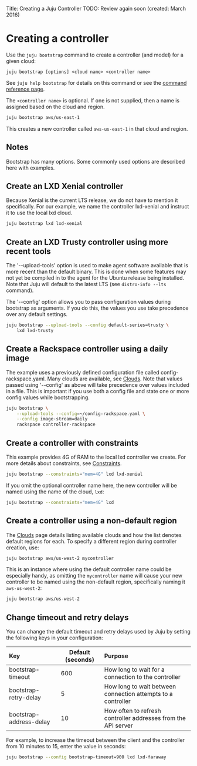 Title: Creating a Juju Controller
TODO: Review again soon (created: March 2016)


# Creating a controller

Use the `juju bootstrap` command to create a controller (and model) for a given
cloud:

`juju bootstrap [options] <cloud name> <controller name>`

See `juju help bootstrap` for details on this command or see the
[command reference page](./commands.html#juju-bootstrap).

The `<controller name>` is optional. If one is not supplied, then a name is
assigned based on the cloud and region.

```bash
juju bootstrap aws/us-east-1
```

This creates a new controller called `aws-us-east-1` in that cloud and region.


## Notes

Bootstrap has many options. Some commonly used options are described here with
examples.

## Create an LXD Xenial controller

Because Xenial is the current LTS release, we do not have to mention it
specifically. For our example, we name the controller lxd-xenial and instruct
it to use the local lxd cloud.

```bash
juju bootstrap lxd lxd-xenial
```

## Create an LXD Trusty controller using more recent tools

The '--upload-tools' option is used to make agent software available that is
more recent than the default binary. This is done when some features may not
yet be compiled in to the agent for the Ubuntu release being installed. Note
that Juju will default to the latest LTS (see `distro-info --lts` command).

The '--config' option allows you to pass configuration values during
bootstrap as arguments. If you do this, the values you use take precedence
over any default settings.

```bash
juju bootstrap --upload-tools --config default-series=trusty \
	lxd lxd-trusty
```

## Create a Rackspace controller using a daily image

The example uses a previously defined configuration file called 
config-rackspace.yaml. Many clouds are available, see [Clouds](./clouds.html).
Note that values passed using '--config' as above will take precedence
over values included in a file. This is important if you use both a config
file and state one or more config values while bootstrapping.

```bash
juju bootstrap \
	--upload-tools --config=~/config-rackspace.yaml \
	--config image-stream=daily
	rackspace controller-rackspace
```

## Create a controller with constraints

This example provides 4G of RAM to the local lxd controller we create. For
more details about constraints, see [Constraints](./reference-constraints.html).

```bash
juju bootstrap --constraints="mem=4G" lxd lxd-xenial
```

If you omit the optional controller name here, the new controller will be
named using the name of the cloud, `lxd`:

```bash
juju bootstrap --constraints="mem=4G" lxd
```

## Create a controller using a non-default region

The [Clouds](./clouds.html) page details listing available clouds and
how the list denotes default regions for each. To specify a different
region during controller creation, use:

```bash
juju bootstrap aws/us-west-2 mycontroller
```

This is an instance where using the default controller name could be especially
handy, as omitting the `mycontroller` name will cause your new controller to
be named using the non-default region, specifically naming it `aws-us-west-2`:

```bash
juju bootstrap aws/us-west-2
```

## Change timeout and retry delays

You can change the default timeout and retry delays used by Juju 
by setting the following keys in your configuration:

| Key                        | Default (seconds) | Purpose |
|:---------------------------|-------------------|:---------|
bootstrap-timeout            | 600    | How long to wait for a connection to the controller
bootstrap-retry-delay        | 5      | How long to wait between connection attempts to a controller
bootstrap-address-delay      | 10     | How often to refresh controller addresses from the API server
 
For example, to increase the timeout between the client and the controller
from 10 minutes to 15, enter the value in seconds:

```bash
juju bootstrap --config bootstrap-timeout=900 lxd lxd-faraway
```

